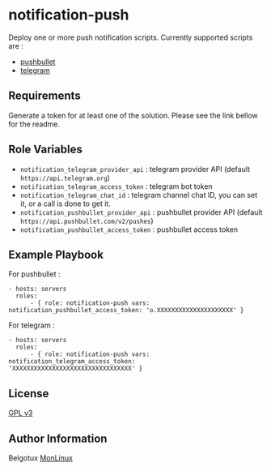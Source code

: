 notification-push
=================

Deploy one or more push notification scripts.
Currently supported scripts are :
- [pushbullet](https://github.com/belgotux/pushbullet-notification-linux)
- [telegram](https://github.com/belgotux/telegram-notification-linux)

Requirements
------------
Generate a token for at least one of the solution. Please see the link bellow for the readme.

Role Variables
--------------
- `notification_telegram_provider_api` : telegram provider API (default `https://api.telegram.org`)
- `notification_telegram_access_token` : telegram bot token
- `notification_telegram_chat_id` : telegram channel chat ID, you can set it, or a call is done to get it.
- `notification_pushbullet_provider_api` : pushbullet provider API (default `https://api.pushbullet.com/v2/pushes`)
- `notification_pushbullet_access_token` : pushbullet access token

Example Playbook
----------------

For pushbullet :
```
- hosts: servers
  roles:
      - { role: notification-push vars: notification_pushbullet_access_token: 'o.XXXXXXXXXXXXXXXXXXXXX' }
```

For telegram :
```
- hosts: servers
  roles:
      - { role: notification-push vars: notification_telegram_access_token: 'XXXXXXXXXXXXXXXXXXXXXXXXXXXXXXXXX' }
```

License
-------

[GPL v3](https://www.gnu.org/licenses/gpl-3.0.en.html)

Author Information
------------------

Belgotux
[MonLinux](https://www.monlinux.net)
